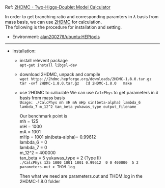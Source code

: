 Ref: [2HDMC - Two-Higgs-Doublet Model Calculator](https://arxiv.org/abs/0902.0851)

In order to get branching ratio and corresponding paramters in $\lambda$ basis from mass basis, we can use [2HDMC](https://arxiv.org/abs/0902.0851) for calculation.   
The following is the procedure for installation and setting.

* Environment: [alan200276/ubuntu:HEPtools](https://hub.docker.com/layers/126824214/alan200276/ubuntu/HEPtools/images/sha256-4493b662288826ca93545ffb66572e796701a634ef1871da900e86177ea489c9?context=explore)

---

* Installation:
    * install relevent package  
        `
        apt-get install libgsl-dev  
        `
    * download 2HDMC, unpack and compile  
        `
        wget https://2hdmc.hepforge.org/downloads/2HDMC-1.8.0.tar.gz  
        tar -xvf 2HDMC-1.8.0.tar.gz  
        cd 2HDMC-1.8.0  
        make    
        `
        
    * use 2HDMC to calculate
        We can use `CalcPhys` to get parameters in $\lambda$ basis from mass basis  
        `
        Usage: ./CalcPhys mh mH mA mHp sin(beta-alpha) lambda_6 lambda_7 m_12^2 tan_beta yukawas_type output_filename  
        `
        
        Our benchmark point is   
        mh = 125  
        mH = 1000  
        mA = 1001  
        mHp = 1001 
        sin(beta-alpha)= 0.99612  
        lambda_6 = 0  
        lambda_7 = 0  
        m_12^2 = 400000  
        tan_beta = 5 
        yukawas_type = 2 (Type II)  
        `
        ./CalcPhys 125 1000 1001 1001 0.99612  0 0 400000  5 2 parameters.out > THDM.log  
        `
        
        Then what we need are parameters.out and THDM.log in the 2HDMC-1.8.0 folder